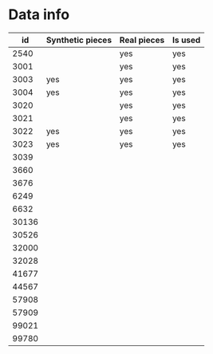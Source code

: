 # Data info

| id    | Synthetic pieces | Real pieces | Is used |
|-------|------------------|-------------|---------|
| 2540  |                  | yes         | yes     |
| 3001  |                  | yes         | yes     |
| 3003  | yes              | yes         | yes     |
| 3004  | yes              | yes         | yes     |
| 3020  |                  | yes         | yes     |
| 3021  |                  | yes         | yes     |
| 3022  | yes              | yes         | yes     |
| 3023  | yes              | yes         | yes     |
| 3039  |                  |             |         |
| 3660  |                  |             |         |
| 3676  |                  |             |         |
| 6249  |                  |             |         |
| 6632  |                  |             |         |
| 30136 |                  |             |         |
| 30526 |                  |             |         |
| 32000 |                  |             |         |
| 32028 |                  |             |         |
| 41677 |                  |             |         |
| 44567 |                  |             |         |
| 57908 |                  |             |         |
| 57909 |                  |             |         |
| 99021 |                  |             |         |
| 99780 |                  |             |         |